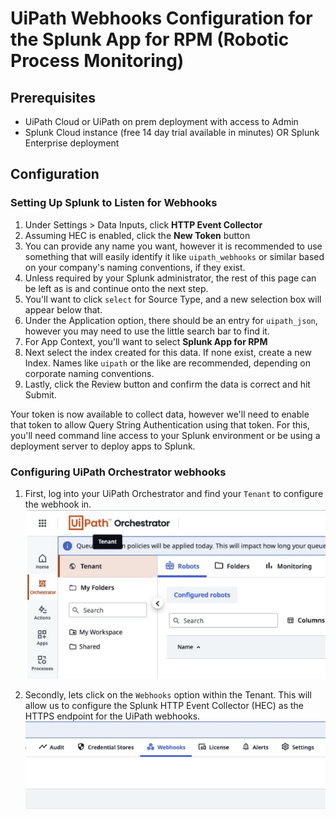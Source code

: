 # UiPath Webhooks Configuration for the Splunk App for RPM (Robotic Process Monitoring)

## Prerequisites

- UiPath Cloud or UiPath on prem deployment with access to Admin
- Splunk Cloud instance (free 14 day trial available in minutes) OR Splunk Enterprise deployment

## Configuration

### Setting Up Splunk to Listen for Webhooks
1. Under Settings > Data Inputs, click **HTTP Event Collector**
1. Assuming HEC is enabled, click the **New Token** button
1. You can provide any name you want, however it is recommended to use something that will easily identify it like `uipath_webhooks` or similar based on your company's naming conventions, if they exist.
1. Unless required by your Splunk administrator, the rest of this page can be left as is and continue onto the next step.
1. You'll want to click `select` for Source Type, and a new selection box will appear below that.
1. Under the Application option, there should be an entry for `uipath_json`, however you may need to use the little search bar to find it.
1. For App Context, you'll want to select **Splunk App for RPM**</li>
1. Next select the index created for this data. If none exist, create a new Index. Names like `uipath` or the like are recommended, depending on corporate naming conventions.
1. Lastly, click the Review button and confirm the data is correct and hit Submit.

Your token is now available to collect data, however we'll need to enable that token to allow Query String Authentication using that token. For this, you'll need command line access to your Splunk environment or be using a deployment server to deploy apps to Splunk.

### Configuring UiPath Orchestrator webhooks

1. First, log into your UiPath Orchestrator and find your `Tenant` to configure the webhook in.
![UiPath Tenant](./images/webhook_images/uipath_tenant_1.jpg)

2. Secondly, lets click on the `Webhooks` option within the Tenant.  This will allow us to configure the Splunk HTTP Event Collector (HEC) as the HTTPS endpoint for the UiPath webhooks.
![UiPath Webhooks](./images/webhook_images/uipath_webhooks_2.jpg)